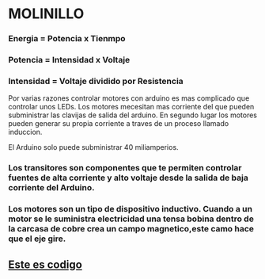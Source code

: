 # MOLINILLO

### Energia = Potencia x Tienmpo

### Potencia = Intensidad x Voltaje

### Intensidad = Voltaje dividido por Resistencia


Por varias razones controlar motores con arduino es mas complicado que controlar unos LEDs.
Los motores mecesitan mas corriente del que pueden subministrar las clavijas de salida del arduino.
En segundo lugar los motores pueden generar su propia corriente a traves de un proceso llamado induccion.

El Arduino solo puede subministrar 40 miliamperios.


### Los transitores son componentes que te permiten controlar fuentes de alta corriente y alto voltaje desde la salida de baja corriente del Arduino.

### Los motores son un tipo de dispositivo inductivo. Cuando a un motor se le suministra electricidad una tensa bobina dentro de la carcasa de cobre crea un campo magnetico,este camo hace que el eje gire.

## [Este es codigo](https://github.com/ANGEY33/Arduino/blob/main/molinillo.ino) 
